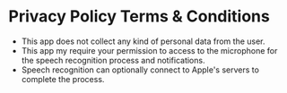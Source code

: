 # Privacy Policy Terms & Conditions
  
+ This app does not collect any kind of personal data from the user.
+ This app my require your permission to access to the microphone for the speech recognition process and notifications.
+ Speech recognition can optionally connect to Apple's servers to complete the process.
